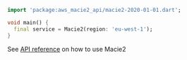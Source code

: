 ```dart
import 'package:aws_macie2_api/macie2-2020-01-01.dart';

void main() {
  final service = Macie2(region: 'eu-west-1');
}
```

See [API reference](https://pub.dev/documentation/aws_macie2_api/latest/macie2-2020-01-01/Macie2-class.html) on how to use Macie2
